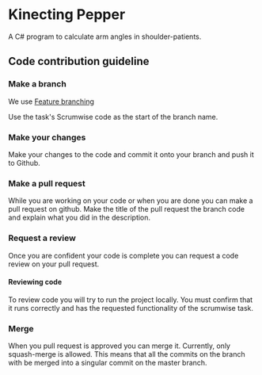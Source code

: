# Kinecting Pepper

A C# program to calculate arm angles in shoulder-patients.

## Code contribution guideline

### Make a branch
We use [Feature branching](https://www.atlassian.com/git/tutorials/comparing-workflows#feature-branch-workflow)

Use the task's Scrumwise code as the start of the branch name.

### Make your changes

Make your changes to the code and commit it onto your branch and push it to Github.

### Make a pull request

While you are working on your code or when you are done you can make a pull request on github.
Make the title of the pull request the branch code and explain what you did in the description.

### Request a review

Once you are confident your code is complete you can request a code review on your pull request.

#### Reviewing code

To review code you will try to run the project locally. 
You must confirm that it runs correctly and has the requested functionality of the scrumwise task.

### Merge

When you pull request is approved you can merge it.
Currently, only squash-merge is allowed.
This means that all the commits on the branch with be merged into a singular commit on the master branch.